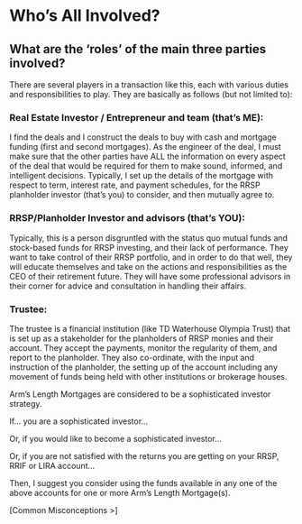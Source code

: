 # Who’s All Involved?

## What are the ‘roles’ of the main three parties involved?
There are several players in a transaction like this, each with various duties and responsibilities to play. They are basically as follows (but not limited to):

### Real Estate Investor / Entrepreneur and team (that’s ME):
I find the deals and I construct the deals to buy with cash and mortgage funding (first and second mortgages). As the engineer of the deal, I must make sure that the other parties have ALL the information on every aspect of the deal that would be required for them to make sound, informed, and intelligent decisions. Typically, I set up the details of the mortgage with respect to term, interest rate, and payment schedules, for the RRSP planholder investor (that’s you) to consider, and then mutually agree to.

### RRSP/Planholder Investor and advisors (that’s YOU):
Typically, this is a person disgruntled with the status quo mutual funds and stock-based funds for RRSP investing, and their lack of performance. They want to take control of their RRSP portfolio, and in order to do that well, they will educate themselves and take on the actions and responsibilities as the CEO of their retirement future. They will have some professional advisors in their corner for advice and consultation in handling their affairs.

### Trustee:
The trustee is a financial institution (like TD Waterhouse Olympia Trust) that is set up as a stakeholder for the planholders of RRSP monies and their account. They accept the payments, monitor the regularity of them, and report to the planholder. They also co-ordinate, with the input and instruction of the planholder, the setting up of the account including any movement of funds being held with other institutions or brokerage houses.

Arm’s Length Mortgages are considered to be a sophisticated investor strategy.

If… you are a sophisticated investor…

Or, if you would like to become a sophisticated investor…

Or, if you are not satisfied with the returns you are getting on your RRSP, RRIF or LIRA account…

Then, I suggest you consider using the funds available in any one of the above accounts for one or more Arm’s Length Mortgage(s).

[Common Misconceptions >]